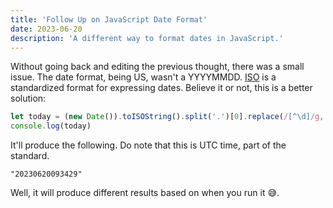 ```yaml
---
title: 'Follow Up on JavaScript Date Format'
date: 2023-06-20
description: 'A different way to format dates in JavaScript.'
---
```


Without going back and editing the previous thought, there was a small issue. The date format, being US, wasn't a YYYYMMDD. [ISO](https://www.techtarget.com/whatis/definition/ISO-date-format) is a standardized format for expressing dates. Believe it or not, this is a better solution:

```js
let today = (new Date()).toISOString().split('.')[0].replace(/[^\d]/g, '');
console.log(today)
```

It'll produce the following. Do note that this is UTC time, part of the standard. 

```shell
"20230620093429"
```

Well, it will produce different results based on when you run it 😅.
